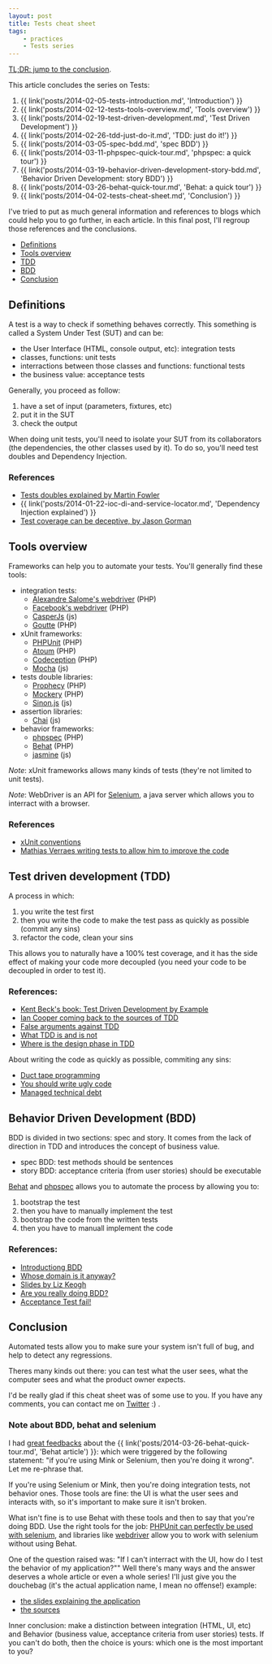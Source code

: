 ```yaml
---
layout: post
title: Tests cheat sheet
tags:
    - practices
    - Tests series
---
```


[TL;DR: jump to the conclusion](#conclusion).

This article concludes the series on Tests:

1. {{ link('posts/2014-02-05-tests-introduction.md', 'Introduction') }}
2. {{ link('posts/2014-02-12-tests-tools-overview.md', 'Tools overview') }}
3. {{ link('posts/2014-02-19-test-driven-development.md', 'Test Driven Development') }}
4. {{ link('posts/2014-02-26-tdd-just-do-it.md', 'TDD: just do it!') }}
5. {{ link('posts/2014-03-05-spec-bdd.md', 'spec BDD') }}
6. {{ link('posts/2014-03-11-phpspec-quick-tour.md', 'phpspec: a quick tour') }}
7. {{ link('posts/2014-03-19-behavior-driven-development-story-bdd.md', 'Behavior Driven Development: story BDD') }}
8. {{ link('posts/2014-03-26-behat-quick-tour.md', 'Behat: a quick tour') }}
9. {{ link('posts/2014-04-02-tests-cheat-sheet.md', 'Conclusion') }}

I've tried to put as much general information and references to blogs which
could help you to go further, in each article. In this final post, I'll regroup
those references and the conclusions.

* [Definitions](#definitions)
* [Tools overview](#tools-overview)
* [TDD](#test-driven-development-tdd)
* [BDD](#behavior-driven-development-bdd)
* [Conclusion](#conclusion)

## Definitions

A test is a way to check if something behaves correctly. This something is
called a System Under Test (SUT) and can be:

* the User Interface (HTML, console output, etc): integration tests
* classes, functions: unit tests
* interractions between those classes and functions: functional tests
* the business value: acceptance tests

Generally, you proceed as follow:

1. have a set of input (parameters, fixtures, etc)
2. put it in the SUT
3. check the output

When doing unit tests, you'll need to isolate your SUT from its collaborators
(the dependencies, the other classes used by it). To do so, you'll need test
doubles and Dependency Injection.

### References

* [Tests doubles explained by Martin Fowler](http://martinfowler.com/articles/mocksArentStubs.html)
* {{ link('posts/2014-01-22-ioc-di-and-service-locator.md', 'Dependency Injection explained') }}
* [Test coverage can be deceptive, by Jason Gorman](http://codemanship.co.uk/parlezuml/blog/?postid=1202)

## Tools overview

Frameworks can help you to automate your tests. You'll generally find these
tools:

* integration tests:
    * [Alexandre Salome's webdriver](https://github.com/alexandresalome/php-webdriver) (PHP)
    * [Facebook's webdriver](https://github.com/facebook/php-webdriver) (PHP)
    * [CasperJs](http://casperjs.org/) (js)
    * [Goutte](https://github.com/fabpot/goutte) (PHP)
* xUnit frameworks:
    * [PHPUnit](http://phpunit.de/) (PHP)
    * [Atoum](https://github.com/atoum/) (PHP)
    * [Codeception](http://codeception.com/) (PHP)
    * [Mocha](http://visionmedia.github.io/mocha/) (js)
* tests double libraries:
    * [Prophecy](https://github.com/phpspec/prophecy) (PHP)
    * [Mockery](https://github.com/padraic/mockery) (PHP)
    * [Sinon.js](http://sinonjs.org/) (js)
* assertion libraries:
    * [Chai](http://chaijs.com/) (js)
* behavior frameworks:
    * [phpspec](http://www.phpspec.net/) (PHP)
    * [Behat](http://behat.org/) (PHP)
    * [jasmine](http://jasmine.github.io/2.0/introduction.html) (js)

*Note*: xUnit frameworks allows many kinds of tests (they're not limited to unit
tests).

*Note*: WebDriver is an API for [Selenium](http://docs.seleniumhq.org/), a java
server which allows you to interract with a browser.

### References

* [xUnit conventions](http://www.xprogramming.com/testfram.htm)
* [Mathias Verraes writing tests to allow him to improve the code](http://verraes.net/2013/09/extract-till-you-drop/)

## Test driven development (TDD)

A process in which:

1. you write the test first
2. then you write the code to make the test pass as quickly as possible (commit any sins)
3. refactor the code, clean your sins

This allows you to naturally have a 100% test coverage, and it has the side
effect of making your code more decoupled (you need your code to be decoupled in
order to test it).

### References:

* [Kent Beck's book: Test Driven Development by Example](http://en.wikipedia.org/wiki/Test-Driven_Development_by_Example)
* [Ian Cooper coming back to the sources of TDD](http://vimeo.com/68375232)
* [False arguments against TDD](http://codemanship.co.uk/parlezuml/blog/?postid=1170)
* [What TDD is and is not](http://www.daedtech.com/what-tdd-is-and-is-not)
* [Where is the design phase in TDD](http://blog.8thlight.com/uncle-bob/2014/03/11/when-to-think.html)

About writing the code as quickly as possible, commiting any sins:

* [Duct tape programming](http://www.joelonsoftware.com/items/2009/09/23.html)
* [You should write ugly code](http://redotheweb.com/2013/06/04/you-should-write-ugly-code.html)
* [Managed technical debt](http://verraes.net/2013/07/managed-technical-debt/)

## Behavior Driven Development (BDD)

BDD is divided in two sections: spec and story. It comes from the lack of
direction in TDD and introduces the concept of business value.

* spec BDD: test methods should be sentences
* story BDD: acceptance criteria (from user stories) should be executable

[Behat](http://behat.org/) and [phpspec](http://www.phpspec.net/) allows you to
automate the process by allowing you to:

1. bootstrap the test
2. then you have to manually implement the test
3. bootstrap the code from the written tests
4. then you have to manuall implement the code

### References:

* [Introductiong BDD](http://dannorth.net/introducing-bdd/)
* [Whose domain is it anyway?](http://dannorth.net/2011/01/31/whose-domain-is-it-anyway/)
* [Slides by Liz Keogh](http://www.slideshare.net/lunivore/behavior-driven-development-11754474)
* [Are you really doing BDD?](http://www.wekeroad.com/2013/08/28/how-behavioral-is-your-bdd/)
* [Acceptance Test fail!](http://ht.ly/pfNW5)

## Conclusion

Automated tests allow you to make sure your system isn't full of bug, and help
to detect any regressions.

Theres many kinds out there: you can test what the user sees, what the computer
sees and what the product owner expects.

I'd be really glad if this cheat sheet was of some use to you. If you have any
comments, you can contact me on [Twitter](https://twitter.com/epiloic) :) .

### Note about BDD, behat and selenium

I had [great feedbacks](https://twitter.com/epiloic/status/449280860236570625)
about the {{ link('posts/2014-03-26-behat-quick-tour.md', 'Behat article') }}:
which were triggered by the following statement: "if you're using Mink
or Selenium, then you're doing it wrong". Let me re-phrase that.

If you're using Selenium or Mink, then you're doing integration tests, not
behavior ones. Those tools are fine: the UI is what the user sees and interacts
with, so it's important to make sure it isn't broken.

What isn't fine is to use Behat with these tools and then to say that you're
doing BDD. Use the right tools for the job:
[PHPUnit can perfectly be used with selenium](http://phpunit.de/manual/3.7/en/selenium.html),
and libraries like [webdriver](https://github.com/alexandresalome/php-webdriver)
allow you to work with selenium without using Behat.

One of the question raised was: "If I can't interract with the UI, how do I test
the behavior of my application?"" Well there's many ways and the answer deserves
a whole article or even a whole series! I'll just give you the douchebag (it's
the actual application name, I mean no offense!) example:

* [the slides explaining the application](https://speakerdeck.com/igorw/silex-an-implementation-detail)
* [the sources](https://github.com/igorw/doucheswag/)

Inner conclusion: make a distinction between integration (HTML, UI, etc) and
Behavior (business value, acceptance criteria from user stories) tests.
If you can't do both, then the choice is yours: which one is the most important
to you?
